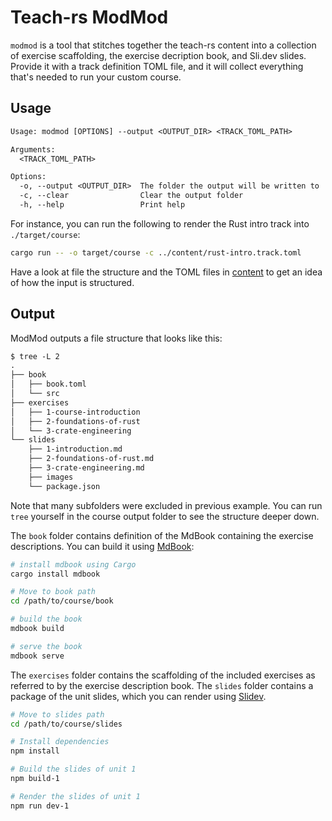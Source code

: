 # Teach-rs ModMod

`modmod` is a tool that stitches together the teach-rs content into a collection of exercise scaffolding, the exercise decription book, and Sli.dev slides.
Provide it with a track definition TOML file, and it will collect everything that's needed to run your custom course.

## Usage
```txt
Usage: modmod [OPTIONS] --output <OUTPUT_DIR> <TRACK_TOML_PATH>

Arguments:
  <TRACK_TOML_PATH>  

Options:
  -o, --output <OUTPUT_DIR>  The folder the output will be written to
  -c, --clear                Clear the output folder
  -h, --help                 Print help
```

For instance, you can run the following to render the Rust intro track into `./target/course`:

```bash
cargo run -- -o target/course -c ../content/rust-intro.track.toml
````

Have a look at file the structure and the TOML files in [content](../content) to get an idea of how the input is structured.

## Output

ModMod outputs a file structure that looks like this:

```txt
$ tree -L 2
.
├── book
│   ├── book.toml
│   └── src
├── exercises
│   ├── 1-course-introduction
│   ├── 2-foundations-of-rust
│   └── 3-crate-engineering
└── slides
    ├── 1-introduction.md
    ├── 2-foundations-of-rust.md
    ├── 3-crate-engineering.md
    ├── images
    └── package.json
````
Note that many subfolders were excluded in previous example. You can run `tree` yourself in the course output folder to see the structure deeper down.

The `book` folder contains definition of the MdBook containing the exercise descriptions. You can build it using [MdBook](https://github.com/rust-lang/mdBook):
```bash
# install mdbook using Cargo
cargo install mdbook

# Move to book path
cd /path/to/course/book

# build the book
mdbook build

# serve the book
mdbook serve
````

The `exercises` folder contains the scaffolding of the included exercises as referred to by the exercise description book.
The `slides` folder contains a package of the unit slides, which you can render using [Slidev](https://sli.dev).
```bash
# Move to slides path
cd /path/to/course/slides

# Install dependencies
npm install

# Build the slides of unit 1
npm build-1

# Render the slides of unit 1
npm run dev-1
```
